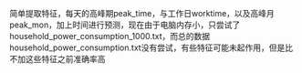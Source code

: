 ﻿简单提取特征，每天的高峰期peak_time，与工作日worktime，以及高峰月peak_mon，加上时间进行预测，现在由于电脑内存小，只尝试了household_power_consumption_1000.txt，而总的数据household_power_consumption.txt没有尝试，有些特征可能未起作用，但是比不加这些特征之前准确率高